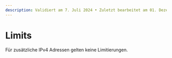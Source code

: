 ```yaml
---
description: Validiert am 7. Juli 2024 • Zuletzt bearbeitet am 01. Dezember 2024
---
```


# Limits

Für zusätzliche IPv4 Adressen gelten keine Limitierungen.
